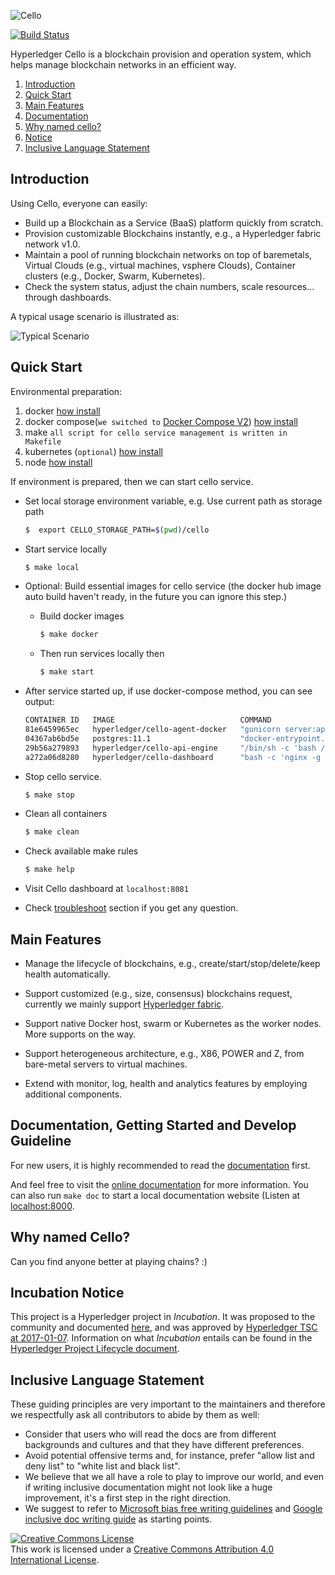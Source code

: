 ![Cello](docs/images/favicon.png)

[![Build Status](https://github.com/hyperledger/cello/actions/workflows/docker-image.yml/badge.svg)](https://github.com/hyperledger/cello/actions/workflows/docker-image.yml)

Hyperledger Cello is a blockchain provision and operation system, which helps manage blockchain networks in an efficient way.

1. [Introduction](#introduction)
2. [Quick Start](#quick-start)
3. [Main Features](#main-features)
4. [Documentation](#documentation-getting-started-and-develop-guideline)
5. [Why named cello?](#why-named-cello)
6. [Notice](#incubation-notice)
7. [Inclusive Language Statement](#inclusive-language-statement)
   
## Introduction

Using Cello, everyone can easily:

* Build up a Blockchain as a Service (BaaS) platform quickly from scratch.
* Provision customizable Blockchains instantly, e.g., a Hyperledger fabric network v1.0.
* Maintain a pool of running blockchain networks on top of baremetals, Virtual Clouds (e.g., virtual machines, vsphere Clouds), Container clusters (e.g., Docker, Swarm, Kubernetes).
* Check the system status, adjust the chain numbers, scale resources... through dashboards.

A typical usage scenario is illustrated as:

![Typical Scenario](docs/images/scenario.png)

## Quick Start

Environmental preparation:

1. docker [how install](https://get.docker.com)
2. docker compose(`we switched to` [Docker Compose V2](https://docs.docker.com/compose/#compose-v2-and-the-new-docker-compose-command)) [how install](https://docs.docker.com/compose/install/)
3. make `all script for cello service management is written in Makefile`
4. kubernetes (`optional`) [how install](https://kubernetes.io/docs/setup/)
5. node [how install](https://nodejs.org/en/download/)

If environment is prepared, then we can start cello service.

* Set local storage environment variable, e.g. Use current path as storage path

  ```bash
  $  export CELLO_STORAGE_PATH=$(pwd)/cello
  ```


* Start service locally

  ```bash
  $ make local
  ```

* Optional: Build essential images for cello service (the docker hub image auto build haven't ready, in the future you can ignore this step.)

  * Build docker images
    ```bash
    $ make docker
    ```
  * Then run services locally then

    ```bash
    $ make start
    ```

* After service started up, if use docker-compose method, you can see output:

  ```bash
  CONTAINER ID   IMAGE                            COMMAND                  CREATED         STATUS         PORTS                                                                                  NAMES
  81e6459965ec   hyperledger/cello-agent-docker   "gunicorn server:app…"   4 seconds ago   Up 2 seconds   0.0.0.0:2375->2375/tcp, :::2375->2375/tcp, 0.0.0.0:5001->5001/tcp, :::5001->5001/tcp   cello.docker.agent
  04367ab6bd5e   postgres:11.1                    "docker-entrypoint.s…"   4 seconds ago   Up 2 seconds   0.0.0.0:5432->5432/tcp, :::5432->5432/tcp                                              cello-postgres
  29b56a279893   hyperledger/cello-api-engine     "/bin/sh -c 'bash /e…"   4 seconds ago   Up 2 seconds   0.0.0.0:8080->8080/tcp, :::8080->8080/tcp                                              cello-api-engine
  a272a06d8280   hyperledger/cello-dashboard      "bash -c 'nginx -g '…"   4 seconds ago   Up 2 seconds   80/tcp, 0.0.0.0:8081->8081/tcp, :::8081->8081/tcp                                      cello-dashboard
  ```

* Stop cello service.<!---, same as start, need set the `DEPLOY_METHOD` variable.-->

  ```bash
  $ make stop
  ```

* Clean all containers

  ```bash
  $ make clean
  ```

* Check available make rules

  ```bash
  $ make help
  ```

* Visit Cello dashboard at `localhost:8081`

* Check [troubleshoot](https://github.com/hyperledger/cello/blob/main/docs/setup/server.md#3-troubleshoot) section if you get any question.

## Main Features

* Manage the lifecycle of blockchains, e.g., create/start/stop/delete/keep health automatically.

* Support customized (e.g., size, consensus) blockchains request, currently we mainly support [Hyperledger fabric](https://github.com/hyperledger/fabric).

* Support native Docker host, swarm or Kubernetes as the worker nodes. More supports on the way.

* Support heterogeneous architecture, e.g., X86, POWER and Z, from bare-metal servers to virtual machines.

* Extend with monitor, log, health and analytics features by employing additional components.

## Documentation, Getting Started and Develop Guideline

For new users, it is highly recommended to read the [documentation](docs/index.md) first.

And feel free to visit the [online documentation](http://cello.readthedocs.io/en/latest/) for more information. You can also run `make doc` to start a local documentation website (Listen at [localhost:8000](http://127.0.0.1:8000).

## Why named Cello?

Can you find anyone better at playing chains? :)

## Incubation Notice

This project is a Hyperledger project in _Incubation_. It was proposed to the community and documented [here](https://docs.google.com/document/d/1E2i5GRqWsIag7KTxjQ_jQdDiWcuikv3KqXeuw7NaceM/edit), and was approved by [Hyperledger TSC at 2017-01-07](https://lists.hyperledger.org/pipermail/hyperledger-tsc/2017-January/000535.html). Information on what _Incubation_ entails can be found in the [Hyperledger Project Lifecycle document](https://goo.gl/4edNRc).

## Inclusive Language Statement

These guiding principles are very important to the maintainers and therefore
we respectfully ask all contributors to abide by them as well:

* Consider that users who will read the docs are from different backgrounds and
  cultures and that they have different preferences.
* Avoid potential offensive terms and, for instance, prefer "allow list and
  deny list" to "white list and black list".
* We believe that we all have a role to play to improve our world, and even if
  writing inclusive documentation might not look like a huge improvement, it's a
  first step in the right direction.
* We suggest to refer to
  [Microsoft bias free writing guidelines](https://docs.microsoft.com/en-us/style-guide/bias-free-communication)
  and
  [Google inclusive doc writing guide](https://developers.google.com/style/inclusive-documentation)
  as starting points.

<a rel="license" href="http://creativecommons.org/licenses/by/4.0/"><img alt="Creative Commons License" style="border-width:0" src="https://i.creativecommons.org/l/by/4.0/88x31.png" /></a><br />This work is licensed under a <a rel="license" href="http://creativecommons.org/licenses/by/4.0/">Creative Commons Attribution 4.0 International License</a>.
